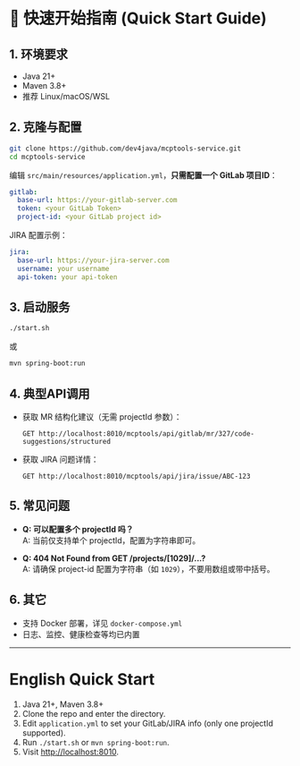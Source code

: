 # 🚀 快速开始指南 (Quick Start Guide)

## 1. 环境要求

- Java 21+
- Maven 3.8+
- 推荐 Linux/macOS/WSL

## 2. 克隆与配置

```bash
git clone https://github.com/dev4java/mcptools-service.git
cd mcptools-service
```

编辑 `src/main/resources/application.yml`，**只需配置一个 GitLab 项目ID**：

```yaml
gitlab:
  base-url: https://your-gitlab-server.com
  token: <your GitLab Token>
  project-id: <your GitLab project id>
```

JIRA 配置示例：

```yaml
jira:
  base-url: https://your-jira-server.com
  username: your username
  api-token: your api-token
```

## 3. 启动服务

```bash
./start.sh
```
或
```bash
mvn spring-boot:run
```

## 4. 典型API调用

- 获取 MR 结构化建议（无需 projectId 参数）：
  ```
  GET http://localhost:8010/mcptools/api/gitlab/mr/327/code-suggestions/structured
  ```

- 获取 JIRA 问题详情：
  ```
  GET http://localhost:8010/mcptools/api/jira/issue/ABC-123
  ```

## 5. 常见问题

- **Q: 可以配置多个 projectId 吗？**  
  A: 当前仅支持单个 projectId，配置为字符串即可。

- **Q: 404 Not Found from GET /projects/[1029]/...?**  
  A: 请确保 project-id 配置为字符串（如 `1029`），不要用数组或带中括号。

## 6. 其它

- 支持 Docker 部署，详见 `docker-compose.yml`
- 日志、监控、健康检查等均已内置

---

# English Quick Start

1. Java 21+, Maven 3.8+
2. Clone the repo and enter the directory.
3. Edit `application.yml` to set your GitLab/JIRA info (only one projectId supported).
4. Run `./start.sh` or `mvn spring-boot:run`.
5. Visit [http://localhost:8010](http://localhost:8010). 
